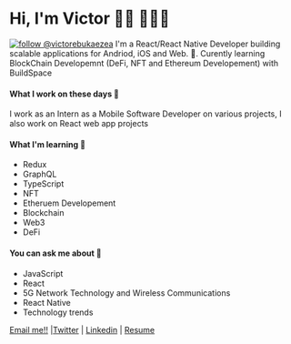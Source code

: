 # Hi, I'm Victor 👋🏾 👩🏾‍💻
[![follow @victorebukaezea](https://img.shields.io/twitter/follow/victorebukaezea.svg?style=for-the-badge&logo=TWITTER&logoColor=FFFFFF&labelColor=00aced&logoWidth=20&color=lightgray)](https://twitter.com/victorebukaezea)
 I'm a React/React Native  Developer building  scalable applications for
Andriod, iOS and Web. :new_moon_with_face:. Curently learning BlockChain Developemnt (DeFi, NFT and Ethereum Developement) with BuildSpace

#### What I work on these days :briefcase:

 I work as an Intern as a Mobile Software Developer  on various projects, I also work on React web app projects 
#### What I'm learning :book:


- Redux
- GraphQL
- TypeScript
- NFT
- Etheruem Developement
- Blockchain
- Web3
- DeFi

#### You can ask me about :fax:

- JavaScript
- React
- 5G Network Technology and Wireless Communications
- React Native
- Technology trends

[Email me!!](mailto:ezeavictor2016@outlook.com) |<a href="https://twitter.com/Victorebukaezea">Twitter</a> | <a href="https://www.linkedin.com/in/ezea-victor-chukwuebuka-abbb19173/">Linkedin</a> | <a href="https://drive.google.com/file/d/14DLNk0QuU1bVCn9v9yleiRv8Yh7PZgZw/view?usp=sharing">Resume</a>
